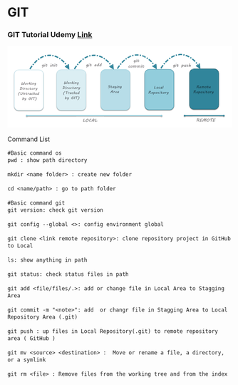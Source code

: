 # GIT
### GIT Tutorial Udemy [Link](https://fpt-software.udemy.com/course/git-complete/)

<img src="./image/git-life-cycle.png" alt="GIT life cycle" >

Command List

```git
#Basic command os
pwd : show path directory

mkdir <name folder> : create new folder

cd <name/path> : go to path folder

#Basic command git
git version: check git version

git config --global <>: config environment global

git clone <link remote repository>: clone repository project in GitHub to Local

ls: show anything in path

git status: check status files in path

git add <file/files/.>: add or change file in Local Area to Stagging Area

git commit -m "<note>": add  or changr file in Stagging Area to Local Repository Area (.git)

git push : up files in Local Repository(.git) to remote repository area ( GitHub ) 

git mv <source> <destination> :  Move or rename a file, a directory, or a symlink

git rm <file> : Remove files from the working tree and from the index
```
